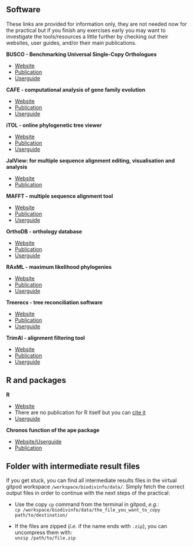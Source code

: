 ## Software

These links are provided for information only, they are not needed now for the practical but if you finish any exercises early you may want to investigate the tools/resources a little further by checking out their websites, user guides, and/or their main publications.

**BUSCO - Benchmarking Universal Single-Copy Orthologues**

* [Website](https://busco.ezlab.org/)
* [Publication](https://academic.oup.com/mbe/article/38/10/4647/6329644)
* [Userguide](https://busco.ezlab.org/busco_userguide.html)

**CAFE - computational analysis of gene family evolution**

* [Website](https://github.com/hahnlab/CAFE5)
* [Publication](https://academic.oup.com/bioinformatics/article/36/22-23/5516/6039105)
* [Userguide](https://github.com/hahnlab/CAFE5)

**iTOL - online phylogenetic tree viewer**

* [Website](https://itol.embl.de/)
* [Publication](https://academic.oup.com/nar/article/49/W1/W293/6246398)
* [Userguide](https://itol.embl.de/help.cgi)

**JalView: for multiple sequence alignment editing, visualisation and analysis**

* [Website](https://www.jalview.org/)
* [Publication](https://dx.doi.org/10.1093/bioinformatics/btp033)

**MAFFT - multiple sequence alignment tool**

* [Website](https://mafft.cbrc.jp/alignment/software/)
* [Publication](http://mbe.oxfordjournals.org/content/30/4/772)
* [Userguide](https://mafft.cbrc.jp/alignment/software/manual/manual.html)

**OrthoDB - orthology database**

* [Website](https://www.orthodb.org/)
* [Publication](https://academic.oup.com/nar/article/49/D1/D389/5983625)
* [Userguide](https://www.ezlab.org/orthodb_userguide.html)

**RAxML - maximum likelihood phylogenies**

* [Website](https://cme.h-its.org/exelixis/web/software/raxml/)
* [Publication](https://academic.oup.com/bioinformatics/article/22/21/2688/251208)
* [Userguide](https://cme.h-its.org/exelixis/resource/download/NewManual.pdf)

**Treerecs - tree reconciliation software**

* [Website](https://project.inria.fr/treerecs/)
* [Publication](https://project.inria.fr/treerecs/publications/)
* [Userguide](https://project.inria.fr/treerecs/treerecs-options/)

**TrimAl - alignment filtering tool**

* [Website](http://trimal.cgenomics.org/trimal)
* [Publication](https://academic.oup.com/bioinformatics/article/25/15/1972/213148)
* [Userguide](http://trimal.cgenomics.org/use_of_the_command_line_trimal_v1.2)

## R and packages

**R**

* [Website](https://www.R-project.org/)
* There are no publication for R itself but you can [cite it](https://cran.r-project.org/doc/FAQ/R-FAQ.html#Citing-R)
* [Userguide](https://cran.r-project.org/manuals.html)

**Chronos function of the ape package**

* [Website/Userguide](https://rdrr.io/cran/ape/man/chronos.html)
* [Publication](https://www.sciencedirect.com/science/article/pii/S1055790313000651)

## Folder with intermediate result files

If you get stuck, you can find all intermediate results files in the virtual gitpod workspace `/workspace/biodivinfo/data/`. Simply fetch the correct output files in order to continue with the next steps of the practical:

* Use the copy `cp` command from the terminal in gitpod, _e.g._:<br>
`cp /workspace/biodivinfo/data/the_file_you_want_to_copy path/to/destination/`

* If the files are zipped (_i.e._ if the name ends with `.zip`), you can uncompress them with:<br>
`unzip /path/to/file.zip`
